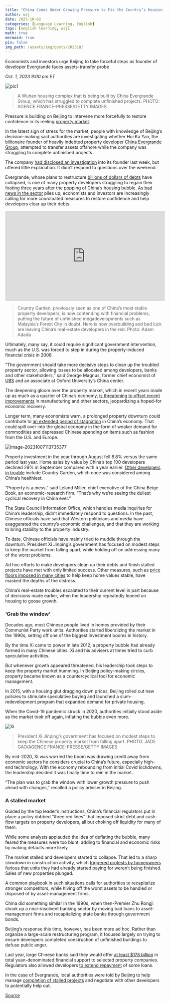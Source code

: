 ```yaml
---
title: "China Comes Under Growing Pressure to Fix the Country’s Housing Market"
author: wsj
date: 2023-10-02
categories: [Language Learning, English]
tags: [english learning, wsj]
math: true
mermaid: true
pin: false
img_path: /assets/img/posts/202310/
---
```


Economists and investors urge Beijing to take forceful steps as founder of developer Evergrande faces assets-transfer probe

*Oct. 1, 2023 9:00 pm ET*

![pic1](im-860564.jpeg)

> A Wuhan housing complex that is being built by China Evergrande Group, which has struggled to complete unfinished projects. PHOTO: AGENCE FRANCE-PRESSE/GETTY IMAGES

Pressure is building on Beijing to intervene more forcefully to restore confidence in its reeling [property market](https://www.wsj.com/articles/china-property-real-estate-boom-covid-pandemic-bubble-11594908517?mod=article_inline).

In the latest sign of stress for the market, people with knowledge of Beijing’s decision-making said authorities are investigating whether Hui Ka Yan, the billionaire founder of heavily indebted property developer [China Evergrande Group](https://www.wsj.com/market-data/quotes/EGRNQ), attempted to transfer assets offshore while the company was struggling to complete unfinished projects.

The company [had disclosed an investigation](https://www.wsj.com/world/china/china-evergrande-shares-suspended-after-reports-of-founders-disappearance-3e5f4f8?mod=article_inline) into its founder last week, but offered little explanation. It didn’t respond to questions over the weekend.

Evergrande, whose plans to restructure [billions of dollars of debts](https://www.wsj.com/articles/evergrande-scraps-35-billion-restructuring-plan-as-chinas-housing-crisis-intensifies-5c2db979?mod=article_inline) have collapsed, is one of many property developers struggling to regain their footing three years after the popping of China’s housing bubble. As [bad news in the sector](https://www.wsj.com/economy/housing/does-chinas-property-bust-make-a-financial-crisis-inevitable-240f59d8?mod=article_inline) piles up, economists and investors are increasingly calling for more coordinated measures to restore confidence and help developers clear up their debts.

<iframe allowfullscreen="true" webkitallowfullscreen="true" mozallowfullscreen="true" frameborder="0" scrolling="no" marginheight="0" marginwidth="0" width="512" height="288" src="https://video-api.wsj.com/api-video/player/v3/iframe.html?guid=D0867B12-E7DB-418A-B3D3-424BB524BF44"></iframe>

> Country Garden, previously seen as one of China’s most stable property developers, is now contending with financial problems, putting the future of unfinished megadevelopments such as Malaysia’s Forest City in doubt. Here is how overbuilding and bad luck are leaving China’s real-estate developers in the red. Photo: Adam Adada

Ultimately, many say, it could require significant government intervention, much as the U.S. was forced to step in during the property-induced financial crisis in 2008.

“The government should take more decisive steps to clean up the troubled property sector, allowing losses to be allocated among developers, banks and other stakeholders,” said George Magnus, former chief economist of [UBS](https://www.wsj.com/market-data/quotes/UBS) and an associate at Oxford University’s China center.

The deepening gloom over the property market, which in recent years made up as much as a quarter of China’s economy, [is threatening to offset recent improvements](https://www.wsj.com/world/china/chinas-economy-picks-up-steam-for-holiday-2d8b2fc?mod=article_inline) in manufacturing and other sectors, jeopardizing a hoped-for economic recovery.

Longer term, many economists warn, a prolonged property downturn could contribute to [an extended period of stagnation](https://www.wsj.com/world/asia/is-chinas-economic-predicament-as-bad-as-japans-it-could-be-worse-aa962d0d?mod=article_inline) in China’s economy. That could spill over into the global economy in the form of weaker demand for commodities and depressed Chinese spending on items such as fashion from the U.S. and Europe.

![image-20231007113735377](image-20231007113735377.png)

Property investment in the year through August fell 8.8% versus the same period last year. Home sales by value by China’s top 100 developers declined 29% in September compared with a year earlier. [Other developers in trouble](https://www.wsj.com/world/china/china-economy-housing-country-garden-ea0db13f?mod=article_inline) include Country Garden, which once was considered among China’s healthiest.

“Property is a mess,” said Leland Miller, chief executive of the China Beige Book, an economic-research firm. “That’s why we’re seeing the dullest cyclical recovery in China ever.”

The State Council Information Office, which handles media inquiries for China’s leadership, didn’t immediately respond to questions. In the past, Chinese officials have said that Western politicians and media have exaggerated the country’s economic challenges, and that they are working to bring stability to the property industry.

To date, Chinese officials have mainly tried to muddle through the downturn. President Xi Jinping’s government has focused on modest steps to keep the market from falling apart, while holding off on addressing many of the worst problems.

Ad hoc efforts to make developers clean up their debts and finish stalled projects have met with only limited success. Other measures, such as [price floors imposed in many cities](https://www.wsj.com/economy/housing/china-has-second-thoughts-about-controlling-prices-in-its-multi-trillion-dollar-housing-market-f0a06012?mod=article_inline) to help keep home values stable, have masked the depths of the distress.

China’s real-estate troubles escalated to their current level in part because of decisions made earlier, when the leadership repeatedly leaned on housing to goose growth.

### ‘Grab the window’

Decades ago, most Chinese people lived in homes provided by their Communist Party work units. Authorities started liberalizing the market in the 1990s, setting off one of the biggest investment booms in history.

By the time Xi came to power in late 2012, a property bubble had already formed in many Chinese cities. Xi and his advisers at times tried to curb speculative activities.

But whenever growth appeared threatened, his leadership took steps to keep the property market humming. In Beijing policy-making circles, property became known as a countercyclical tool for economic management.

In 2015, with a housing glut dragging down prices, Beijing rolled out new policies to stimulate speculative buying and launched a slum-redevelopment program that expanded demand for private housing.

When the Covid-19 pandemic struck in 2020, authorities initially stood aside as the market took off again, inflating the bubble even more.

![Xi](im-860547.jpeg)

> President Xi Jinping’s government has focused on modest steps to keep the Chinese property market from falling apart. PHOTO: JADE GAO/AGENCE FRANCE-PRESSE/GETTY IMAGES

By mid-2020, Xi was worried the boom was drawing credit away from economic sectors he considers crucial to China’s future, especially high-end technology. With the economy rebounding from initial Covid lockdowns, the leadership decided it was finally time to rein in the market.

“The plan was to grab the window with lower growth pressure to push ahead with changes,” recalled a policy adviser in Beijing.

### A stalled market

Guided by the top leader’s instructions, China’s financial regulators put in place a policy dubbed “three red lines” that imposed strict debt and cash-flow targets on property developers, all but choking off liquidity for many of them.

While some analysts applauded the idea of deflating the bubble, many feared the measures were too blunt, adding to financial and economic risks by making defaults more likely.

The market stalled and developers started to collapse. That led to a sharp slowdown in construction activity, which [triggered protests by homeowners](https://www.wsj.com/articles/china-faces-growing-pressure-to-address-mortgage-protests-11658320604?mod=article_inline) furious that units they had already started paying for weren’t being finished. Sales of new properties plunged.

A common playbook in such situations calls for authorities to recapitalize stronger competitors, while hiving off the worst assets to be handled or disposed of by asset-management firms.

China did something similar in the 1990s, when then-Premier Zhu Rongji shook up a near-insolvent banking sector by moving bad loans to asset-management firms and recapitalizing state banks through government bonds.

Beijing’s response this time, however, has been more ad hoc. Rather than organize a large-scale restructuring program, it focused largely on trying to ensure developers completed construction of unfinished buildings to defuse public anger.

Last year, large Chinese banks said they would offer [at least $178 billion](https://www.wsj.com/articles/chinese-banks-178-billion-medicine-for-developers-wont-cure-all-ills-11669373032?mod=article_inline) in total yuan-denominated financial support to selected property companies. Regulators also allowed developers [to extend repayment](https://www.wsj.com/articles/china-dials-back-property-restrictions-in-bid-to-reverse-economic-slide-11668361719?mod=article_inline) of some loans.

In the case of Evergrande, local authorities were told by Beijing to help manage [completion of stalled projects](https://www.wsj.com/articles/evergrande-china-crisis-real-estate-developers-11636552507?mod=article_inline) and negotiate with other developers to potentially help out.



[Source](https://www.wsj.com/world/china/china-comes-under-growing-pressure-to-fix-the-countrys-housing-market-709f8d0d)

